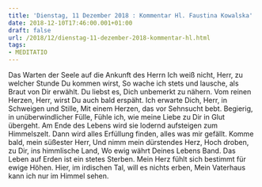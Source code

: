 ```yaml
---
title: 'Dienstag, 11 Dezember 2018 : Kommentar Hl. Faustina Kowalska'
date: 2018-12-10T17:46:00.001+01:00
draft: false
url: /2018/12/dienstag-11-dezember-2018-kommentar-hl.html
tags: 
- MEDITATIO
---
```


Das Warten der Seele auf die Ankunft des Herrn Ich weiß nicht, Herr, zu welcher Stunde Du kommen wirst, So wache ich stets und lausche, als Braut von Dir erwählt. Du liebst es, Dich unbemerkt zu nähern. Vom reinen Herzen, Herr, wirst Du auch bald erspäht. Ich erwarte Dich, Herr, in Schweigen und Stille, Mit einem Herzen, das vor Sehnsucht bebt. Begierig, in unüberwindlicher Fülle, Fühle ich, wie meine Liebe zu Dir in Glut übergeht. Am Ende des Lebens wird sie lodernd aufsteigen zum Himmelszelt. Dann wird alles Erfüllung finden, alles was mir gefällt. Komme bald, mein süßester Herr, Und nimm mein dürstendes Herz, Hoch droben, zu Dir, ins himmlische Land, Wo ewig währt Deines Lebens Band. Das Leben auf Erden ist ein stetes Sterben. Mein Herz fühlt sich bestimmt für ewige Höhen. Hier, im irdischen Tal, will es nichts erben, Mein Vaterhaus kann ich nur im Himmel sehen.